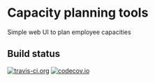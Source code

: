 # Capacity planning tools
Simple web UI to plan employee capacities

## Build status
[![travis-ci.org](https://travis-ci.org/egore/capacity-web.svg "Build status")](https://travis-ci.org/egore/capacity-web)
[![codecov.io](https://codecov.io/github/egore/capacity-web/coverage.svg?branch=master)](https://codecov.io/github/egore/capacity-web?branch=master)
